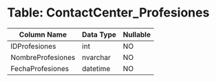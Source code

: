# Table: ContactCenter_Profesiones

| Column Name | Data Type | Nullable |
|-------------|-----------|----------|
| IDProfesiones | int | NO |
| NombreProfesiones | nvarchar | NO |
| FechaProfesiones | datetime | NO |
